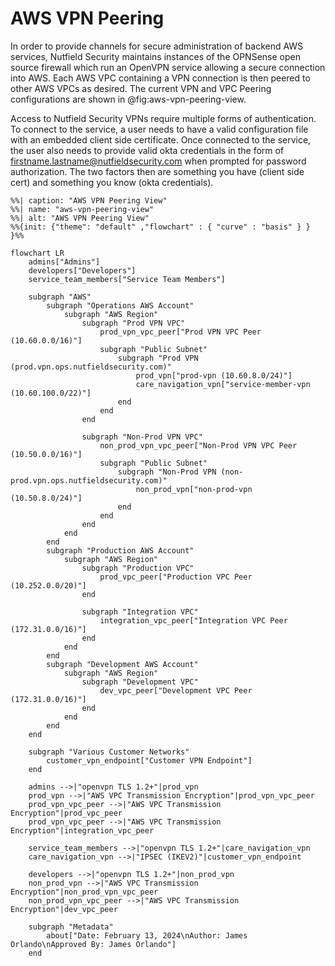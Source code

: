 # AWS VPN Peering

In order to provide channels for secure administration of backend AWS services,
Nutfield Security maintains instances of the OPNSense open source firewall which run an
OpenVPN service allowing a secure connection into AWS. Each AWS VPC containing
a VPN connection is then peered to other AWS VPCs as desired. The current
VPN and VPC Peering configurations are shown in @fig:aws-vpn-peering-view.

Access to Nutfield Security VPNs require multiple forms of authentication. To connect to
the service, a user needs to have a valid configuration file with an embedded
client side certificate. Once connected to the service, the user also needs to
provide valid okta credentials in the form of firstname.lastname@nutfieldsecurity.com
when prompted for password authorization. The two factors then are something
you have (client side cert) and something you know (okta credentials).

```mermaid {#fig:aws-vpn-peering-view}
%%| caption: "AWS VPN Peering View"
%%| name: "aws-vpn-peering-view"
%%| alt: "AWS VPN Peering View"
%%{init: {"theme": "default" ,"flowchart" : { "curve" : "basis" } } }%%

flowchart LR
    admins["Admins"]
    developers["Developers"]
    service_team_members["Service Team Members"]

    subgraph "AWS"
        subgraph "Operations AWS Account"
            subgraph "AWS Region"
                subgraph "Prod VPN VPC"
                    prod_vpn_vpc_peer["Prod VPN VPC Peer (10.60.0.0/16)"]
                    subgraph "Public Subnet"
                        subgraph "Prod VPN (prod.vpn.ops.nutfieldsecurity.com)"
                            prod_vpn["prod-vpn (10.60.8.0/24)"]
                            care_navigation_vpn["service-member-vpn (10.60.100.0/22)"]
                        end
                    end
                end

                subgraph "Non-Prod VPN VPC"
                    non_prod_vpn_vpc_peer["Non-Prod VPN VPC Peer (10.50.0.0/16)"]
                    subgraph "Public Subnet"
                        subgraph "Non-Prod VPN (non-prod.vpn.ops.nutfieldsecurity.com)"
                            non_prod_vpn["non-prod-vpn (10.50.8.0/24)"]
                        end
                    end
                end
            end
        end
        subgraph "Production AWS Account"
            subgraph "AWS Region"
                subgraph "Production VPC"
                    prod_vpc_peer["Production VPC Peer (10.252.0.0/20)"]
                end

                subgraph "Integration VPC"
                    integration_vpc_peer["Integration VPC Peer (172.31.0.0/16)"]
                end
            end
        end
        subgraph "Development AWS Account"
            subgraph "AWS Region"
                subgraph "Development VPC"
                    dev_vpc_peer["Development VPC Peer (172.31.0.0/16)"]
                end
            end
        end
    end

    subgraph "Various Customer Networks"
        customer_vpn_endpoint["Customer VPN Endpoint"]
    end

    admins -->|"openvpn TLS 1.2+"|prod_vpn
    prod_vpn -->|"AWS VPC Transmission Encryption"|prod_vpn_vpc_peer
    prod_vpn_vpc_peer -->|"AWS VPC Transmission Encryption"|prod_vpc_peer
    prod_vpn_vpc_peer -->|"AWS VPC Transmission Encryption"|integration_vpc_peer

    service_team_members -->|"openvpn TLS 1.2+"|care_navigation_vpn
    care_navigation_vpn -->|"IPSEC (IKEV2)"|customer_vpn_endpoint

    developers -->|"openvpn TLS 1.2+"|non_prod_vpn
    non_prod_vpn -->|"AWS VPC Transmission Encryption"|non_prod_vpn_vpc_peer
    non_prod_vpn_vpc_peer -->|"AWS VPC Transmission Encryption"|dev_vpc_peer

    subgraph "Metadata"
        about["Date: February 13, 2024\nAuthor: James Orlando\nApproved By: James Orlando"]
    end
```
